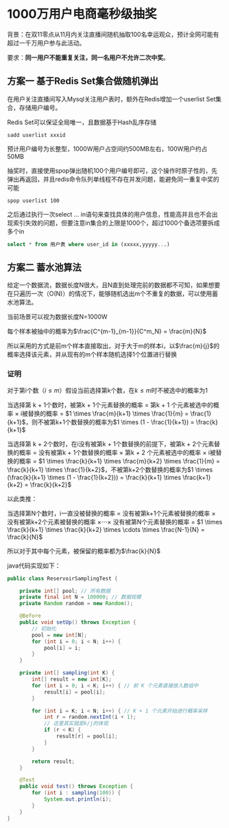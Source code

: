 # 1000万用户电商毫秒级抽奖

背景：在双11零点从11月内关注直播间随机抽取100名幸运观众，预计全网可能有超过一千万用户参与此活动。

要求：**同一用户不能重复关注，同一名用户不允许二次中奖**。

## 方案一 基于Redis Set集合做随机弹出

在用户关注直播间写入Mysql关注用户表时，额外在Redis增加一个userlist Set集合，存储用户编号。

Redis Set可以保证全局唯一，且数据基于Hash乱序存储

```
sadd userlist xxxid
```

预计用户编号为长整型，1000W用户占空间约500MB左右，100W用户约占50MB



抽奖时，直接使用spop弹出随机100个用户编号即可，这个操作时原子性的，先弹出再返回，并且redis命令队列单线程不存在并发问题，能避免同一重复中奖的可能

```
spop userlist 100
```



之后通过执行一次select ... in语句来查找具体的用户信息，性能高并且也不会出现索引失效的问题，但要注意in集合的上限是1000个，超过1000个备选项要拆成多个in

```sql
select * from 用户表 where user_id in (xxxxx,yyyyy...)
```



## 方案二 蓄水池算法

给定一个数据流，数据长度N很大，且N直到处理完前的数据都不可知，如果想要在只遍历一次（O(N)）的情况下，能够随机选出m个不重复的数据，可以使用蓄水池算法。



当前场景可以视为数据长度N=1000W

每个样本被抽中的概率为$\frac{C^{m-1}_{m-1}}{C^m_N} = \frac{m}{N}$

所以采用的方式是前m个样本直接取出，对于大于m的样本i，以$\frac{m}{j}$的概率选择该元素，并从现有的m个样本随机选择1个位置进行替换

### 证明

对于第i个数（$i \leq m$）假设当前选择第k个数，在$k \leq m$时不被选中的概率为1

当选择第 k + 1个数时，被第k + 1个元素替换的概率 = 第k + 1 个元素被选中的概率 $\times$ i被替换的概率 = $1 \times \frac{m}{k+1} \times \frac{1}{m} = \frac{1}{k+1}$，则不被第k+1个数替换的概率为$1 \times (1 - \frac{1}{k+1}) = \frac{k}{k+1}$

当选择第 k + 2个数时，在i没有被第k + 1个数替换的前提下，被第k + 2个元素替换的概率 = 没有被第k + 1个数替换的概率 $\times$ 第k + 2 个元素被选中的概率 $\times$ i被替换的概率 = $1 \times \frac{k}{k+1} \times \frac{m}{k+2} \times \frac{1}{m} = \frac{k}{k+1} \times \frac{1}{k+2}$，不被第k+2个数替换的概率为$1 \times (\frac{k}{k+1} \times (1 - \frac{1}{k+2})) = \frac{k}{k+1} \times \frac{k+1}{k+2} = \frac{k}{k+2}$

以此类推：

当选择第N个数时，i一直没被替换的概率 = 没有被第k+1个元素被替换的概率 $\times$ 没有被第k+2个元素被替换的概率 $\times \cdots \times$ 没有被第N个元素替换的概率  = $1 \times \frac{k}{k+1} \times \frac{k}{k+2} \times \cdots \times \frac{N-1}{N} = \frac{k}{N}$

所以对于其中每个元素，被保留的概率都为$\frac{k}{N}$



java代码实现如下：

```java
public class ReservoirSamplingTest {

    private int[] pool; // 所有数据
    private final int N = 100000; // 数据规模
    private Random random = new Random();

    @Before
    public void setUp() throws Exception {
        // 初始化
        pool = new int[N];
        for (int i = 0; i < N; i++) {
            pool[i] = i;
        }
    }

    private int[] sampling(int K) {
        int[] result = new int[K];
        for (int i = 0; i < K; i++) { // 前 K 个元素直接放入数组中
            result[i] = pool[i];
        }

        for (int i = K; i < N; i++) { // K + 1 个元素开始进行概率采样
            int r = random.nextInt(i + 1);
            // 这里其实就是k/j的体现
            if (r < K) {
                result[r] = pool[i];
            }
        }

        return result;
    }

    @Test
    public void test() throws Exception {
        for (int i : sampling(100)) {
            System.out.println(i);
        }
    }
}
```


